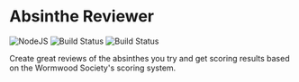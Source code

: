# Absinthe Reviewer
![NodeJS](https://img.shields.io/badge/Node-js-green.svg?style=flat-square)
![Build Status](https://img.shields.io/badge/Mongoose-js-green.svg?style=flat-square)
![Build Status](https://img.shields.io/badge/Jade-js-green.svg?style=flat-square)

Create great reviews of the absinthes you try and get scoring results based on the Wormwood Society's scoring system.
